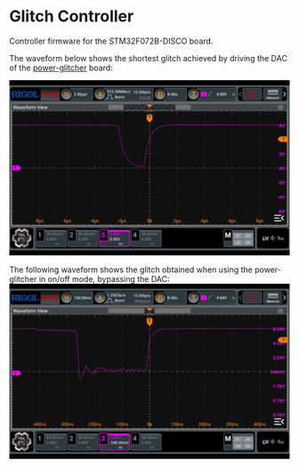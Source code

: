 # Glitch Controller

Controller firmware for the STM32F072B-DISCO board.

The waveform below shows the shortest glitch achieved by driving the DAC of the [power-glitcher](https://github.com/cpey/power-glitcher) board:

![Waveform showing a voltage glitch driving the DAC of the power-glitcher board.](https://github.com/cpey/glitch-controller/blob/main/images/pg_dac_glitch.png)

The following waveform shows the glitch obtained when using the power-glitcher in on/off mode, bypassing the DAC:
![Waveform showing a voltage glitch bypassing the DAC of the power-glitcher board.](https://github.com/cpey/glitch-controller/blob/main/images/pg_sig_glitch.png)
